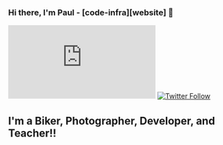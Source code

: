 ### Hi there, I'm Paul - [code-infra][website] 👋

[![Website](https://img.shields.io/website?label=code-infra.com&style=for-the-badge&url=https%3A%2F%code-infra.com)](https://code-infra.com)
[![Twitter Follow](https://img.shields.io/twitter/follow/codeSTACKr?color=1DA1F2&logo=twitter&style=for-the-badge)](https://twitter.com/intent/follow?original_referer=https%3A%2F%2Fgithub.com%2FcodeSTACKr&screen_name=codeSTACKr)

## I'm a Biker, Photographer, Developer, and Teacher!!
